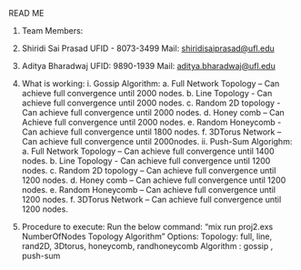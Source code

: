 READ ME 

1.	Team Members: 
1. Shiridi Sai Prasad
    UFID - 8073-3499
     Mail: shiridisaiprasad@ufl.edu

2. Aditya Bharadwaj
    UFID: 9890-1939
    Mail: aditya.bharadwaj@ufl.edu 

2.	What is working: 
  i.	Gossip Algorithm: 
      a.	Full Network  Topology – Can achieve full convergence until 2000 nodes. 
      b.	Line Topology - Can achieve full convergence until 2000 nodes. 
      c.	Random 2D topology - Can achieve full convergence until 2000 nodes.
      d.	Honey comb – Can Achieve full convergence until 2000 nodes. 
      e.	Random Honeycomb - Can achieve full convergence until 1800 nodes. 
      f.	3DTorus Network – Can achieve full convergence until 2000nodes. 
  ii.	Push-Sum Algorighm: 
      a.	Full Network  Topology – Can achieve full convergence until 1400 nodes. 
      b.	Line Topology - Can achieve full convergence until 1200 nodes.
      c.	Random 2D topology – Can achieve full convergence until 1200 nodes.
      d.	Honey comb – Can achieve full convergence until 1200 nodes.
      e.	Random Honeycomb – Can achieve full convergence until 1200 nodes.
      f.	3DTorus Network – Can achieve full convergence until 1200 nodes. 

3.	Procedure to execute: 
Run the below command:
“mix run proj2.exs NumberOfNodes Topology Algorithm” 
Options: 
Topology: full, line, rand2D, 3Dtorus, honeycomb, randhoneycomb 
Algorithm : gossip , push-sum 
